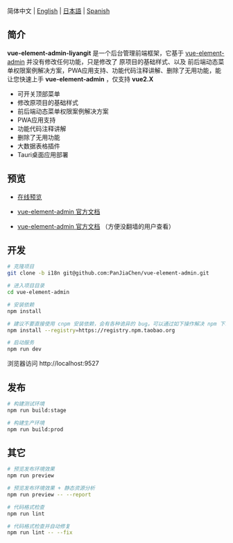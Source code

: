 简体中文 | [English](./README.md) | [日本語](./README.ja.md) | [Spanish](./README.es.md)

## 简介

 **vue-element-admin-liyangit** 是一个后台管理前端框架，它基于 [vue-element-admin](https://panjiachen.github.io/vue-element-admin)  并没有修改任何功能，只是修改了 原项目的基础样式、以及 前后端动态菜单权限案例解决方案，PWA应用支持、功能代码注释讲解、删除了无用功能，能让您快速上手 **vue-element-admin** ，仅支持 **vue2.X**

 * 可开关顶部菜单
 * 修改原项目的基础样式
 * 前后端动态菜单权限案例解决方案
 * PWA应用支持
 * 功能代码注释讲解
 * 删除了无用功能
 * 大数据表格插件
 * Tauri桌面应用部署

## 预览
- [在线预览](https://liyang-it.github.io/vue-admin-page)

- [vue-element-admin 官方文档](https://github.com/PanJiaChen/vue-element-admin) 

- [vue-element-admin 官方文档](https://panjiachen.gitee.io/vue-element-admin-site/zh/) （方便没翻墙的用户查看）


## 开发

```bash
# 克隆项目
git clone -b i18n git@github.com:PanJiaChen/vue-element-admin.git

# 进入项目目录
cd vue-element-admin

# 安装依赖
npm install

# 建议不要直接使用 cnpm 安装依赖，会有各种诡异的 bug。可以通过如下操作解决 npm 下载速度慢的问题
npm install --registry=https://registry.npm.taobao.org

# 启动服务
npm run dev
```

浏览器访问 http://localhost:9527

## 发布

```bash
# 构建测试环境
npm run build:stage

# 构建生产环境
npm run build:prod
```

## 其它

```bash
# 预览发布环境效果
npm run preview

# 预览发布环境效果 + 静态资源分析
npm run preview -- --report

# 代码格式检查
npm run lint

# 代码格式检查并自动修复
npm run lint -- --fix
```
